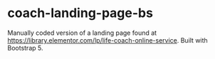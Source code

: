# coach-landing-page-bs
Manually coded version of a landing page found at https://library.elementor.com/lp/life-coach-online-service. Built with Bootstrap 5.

